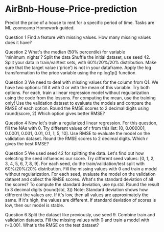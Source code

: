 # AirBnb-House-Price-prediction
Predict the price of a house to rent for a specific period of time. Tasks are ML zoomcamp Homework guided.

Question 1
Find a feature with missing values. How many missing values does it have?

Question 2
What's the median (50% percentile) for variable 'minimum_nights'?
Split the data
Shuffle the initial dataset, use seed 42.
Split your data in train/val/test sets, with 60%/20%/20% distribution.
Make sure that the target value ('price') is not in your dataframe.
Apply the log transformation to the price variable using the np.log1p() function.

Question 3
We need to deal with missing values for the column from Q1.
We have two options: fill it with 0 or with the mean of this variable.
Try both options. For each, train a linear regression model without regularization using the code from the lessons.
For computing the mean, use the training only!
Use the validation dataset to evaluate the models and compare the RMSE of each option.
Round the RMSE scores to 2 decimal digits using round(score, 2)
Which option gives better RMSE?


Question 4
Now let's train a regularized linear regression.
For this question, fill the NAs with 0.
Try different values of r from this list: [0, 0.000001, 0.0001, 0.001, 0.01, 0.1, 1, 5, 10].
Use RMSE to evaluate the model on the validation dataset.
Round the RMSE scores to 2 decimal digits.
Which r gives the best RMSE?

Question 5
We used seed 42 for splitting the data. Let's find out how selecting the seed influences our score.
Try different seed values: [0, 1, 2, 3, 4, 5, 6, 7, 8, 9].
For each seed, do the train/validation/test split with 60%/20%/20% distribution.
Fill the missing values with 0 and train a model without regularization.
For each seed, evaluate the model on the validation dataset and collect the RMSE scores.
What's the standard deviation of all the scores? To compute the standard deviation, use np.std.
Round the result to 3 decimal digits (round(std, 3))
Note: Standard deviation shows how different the values are. If it's low, then all values are approximately the same. If it's high, the values are different. If standard deviation of scores is low, then our model is stable.

Question 6
Split the dataset like previously, use seed 9.
Combine train and validation datasets.
Fill the missing values with 0 and train a model with r=0.001.
What's the RMSE on the test dataset?
